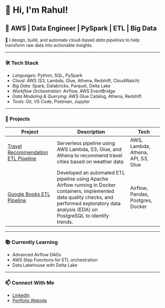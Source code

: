 # 👋 Hi, I'm Rahul! 

## 🚀 AWS | Data Engineer | PySpark | ETL | Big Data

🎯 I design, build, and automate cloud-based *data pipelines* to help transform raw data into actionable insights.

---

### 🛠 Tech Stack

- *Languages:* Python, SQL, PySpark
- *Cloud:* AWS (S3, Lambda, Glue, Athena, Redshift, CloudWatch)
- *Big Data:* Spark, Databricks, Parquet, Delta Lake
- *Workflow Orchestration:* Airflow, AWS EventBridge
- *Data Modeling & Querying:* AWS Glue Catalog, Athena, Redshift
- *Tools:* Git, VS Code, Postman, Jupyter

---

### 💼 Projects

| Project | Description | Tech |
|--------|-------------|------|
| [Travel Recommendation ETL Pipeline](https://github.com/rtriders/Travel-Recommendation-ETL-Pipeline) | Serverless pipeline using AWS Lambda, S3, Glue, and Athena to recommend travel cities based on weather data | AWS, Lambda, Athena, API, S3, Glue |
| [Google Books ETL Pipeline](https://github.com/rtriders/Google_books_data_pipeline) | Developed an automated ETL pipeline using Apache Airflow running in Docker containers, implemented data quality checks, and performed exploratory data analysis (EDA) on PostgreSQL to identify trends.| Airflow, Pandas, Postgres, Docker |

---

### 📚 Currently Learning

- Advanced Airflow DAGs
- AWS Step Functions for ETL orchestration
- Data Lakehouse with Delta Lake

---

### 📫 Connect With Me


 - [LinkedIn](https://www.linkedin.com/in/rahul-tewari-215515336)                       
 - [Portfolio Website](https://sites.google.com/view/rahultewari111/home)

 
